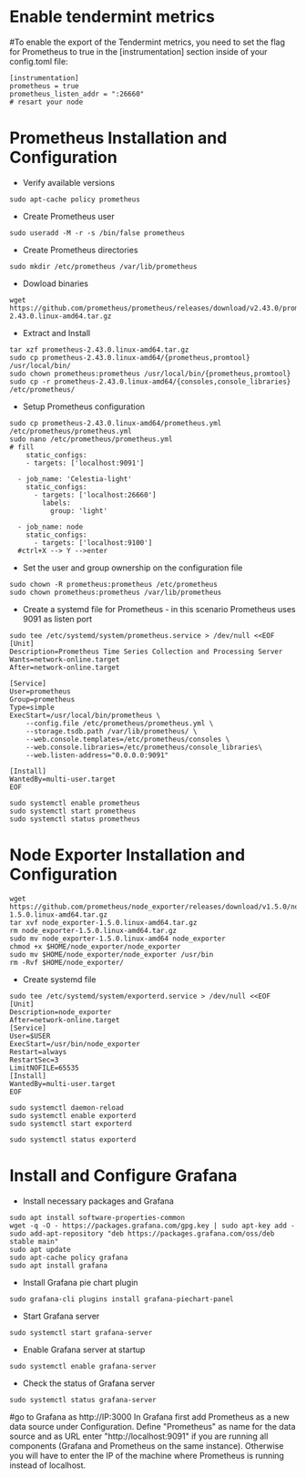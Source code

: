 # Enable tendermint metrics
#To enable the export of the Tendermint metrics, you need to set the flag for Prometheus to true in the [instrumentation] section inside of your config.toml file:
```
[instrumentation]
prometheus = true
prometheus_listen_addr = ":26660"
# resart your node
```
# Prometheus Installation and Configuration
- Verify available versions
```
sudo apt-cache policy prometheus
```
- Create Prometheus user
```
sudo useradd -M -r -s /bin/false prometheus
```
- Create Prometheus directories
```
sudo mkdir /etc/prometheus /var/lib/prometheus
```
- Dowload binaries
```
wget https://github.com/prometheus/prometheus/releases/download/v2.43.0/prometheus-2.43.0.linux-amd64.tar.gz
```
- Extract and Install
```
tar xzf prometheus-2.43.0.linux-amd64.tar.gz  
sudo cp prometheus-2.43.0.linux-amd64/{prometheus,promtool} /usr/local/bin/  
sudo chown prometheus:prometheus /usr/local/bin/{prometheus,promtool}  
sudo cp -r prometheus-2.43.0.linux-amd64/{consoles,console_libraries} /etc/prometheus/
```
- Setup Prometheus configuration
```
sudo cp prometheus-2.43.0.linux-amd64/prometheus.yml /etc/prometheus/prometheus.yml  
sudo nano /etc/prometheus/prometheus.yml
# fill 
    static_configs:  
    - targets: ['localhost:9091']  
  
  - job_name: 'Celestia-light'  
    static_configs:  
      - targets: ['localhost:26660']  
        labels:  
          group: 'light'  
  
  - job_name: node  
    static_configs:  
      - targets: ['localhost:9100']
  #ctrl+X --> Y -->enter
```
- Set the user and group ownership on the configuration file
```
sudo chown -R prometheus:prometheus /etc/prometheus  
sudo chown prometheus:prometheus /var/lib/prometheus
```
- Create a systemd file for Prometheus - in this scenario Prometheus uses 9091 as listen port
```
sudo tee /etc/systemd/system/prometheus.service > /dev/null <<EOF
[Unit]  
Description=Prometheus Time Series Collection and Processing Server  
Wants=network-online.target  
After=network-online.target  
  
[Service]  
User=prometheus  
Group=prometheus  
Type=simple  
ExecStart=/usr/local/bin/prometheus \  
    --config.file /etc/prometheus/prometheus.yml \  
    --storage.tsdb.path /var/lib/prometheus/ \  
    --web.console.templates=/etc/prometheus/consoles \  
    --web.console.libraries=/etc/prometheus/console_libraries\  
    --web.listen-address="0.0.0.0:9091"  
  
[Install]  
WantedBy=multi-user.target
EOF

sudo systemctl enable prometheus
sudo systemctl start prometheus
sudo systemctl status prometheus
```
# Node Exporter Installation and Configuration
```
wget https://github.com/prometheus/node_exporter/releases/download/v1.5.0/node_exporter-1.5.0.linux-amd64.tar.gz
tar xvf node_exporter-1.5.0.linux-amd64.tar.gz
rm node_exporter-1.5.0.linux-amd64.tar.gz
sudo mv node_exporter-1.5.0.linux-amd64 node_exporter
chmod +x $HOME/node_exporter/node_exporter
sudo mv $HOME/node_exporter/node_exporter /usr/bin
rm -Rvf $HOME/node_exporter/  
```
-  Create systemd file
```
sudo tee /etc/systemd/system/exporterd.service > /dev/null <<EOF
[Unit]
Description=node_exporter
After=network-online.target
[Service]
User=$USER
ExecStart=/usr/bin/node_exporter
Restart=always
RestartSec=3
LimitNOFILE=65535
[Install]
WantedBy=multi-user.target
EOF

sudo systemctl daemon-reload
sudo systemctl enable exporterd
sudo systemctl start exporterd

sudo systemctl status exporterd
```
# Install and Configure Grafana
- Install necessary packages and Grafana
```
sudo apt install software-properties-common  
wget -q -O - https://packages.grafana.com/gpg.key | sudo apt-key add -  
sudo add-apt-repository "deb https://packages.grafana.com/oss/deb stable main"  
sudo apt update  
sudo apt-cache policy grafana  
sudo apt install grafana
```
- Install Grafana pie chart plugin
```
sudo grafana-cli plugins install grafana-piechart-panel
```
- Start Grafana server
```
sudo systemctl start grafana-server
```
- Enable Grafana server at startup
```
sudo systemctl enable grafana-server
```
- Check the status of Grafana server
```
sudo systemctl status grafana-server
```
#go to Grafana as http://IP:3000
In Grafana first add Prometheus as a new data source under Configuration. Define "Prometheus" as name for the data source and as URL enter "http://localhost:9091" if you are running all components (Grafana and Prometheus on the same instance). Otherwise you will have to enter the IP of the machine where Prometheus is running instead of localhost.
